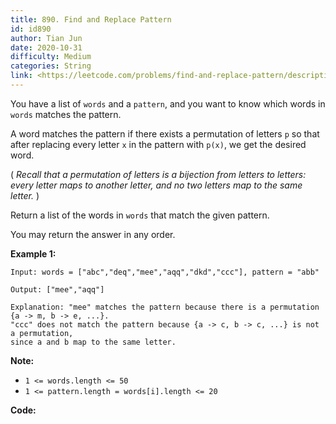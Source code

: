 ```yaml
---
title: 890. Find and Replace Pattern
id: id890
author: Tian Jun
date: 2020-10-31
difficulty: Medium
categories: String
link: <https://leetcode.com/problems/find-and-replace-pattern/description/>
---
```


You have a list of `words` and a `pattern`, and you want to know which words
in `words` matches the pattern.

A word matches the pattern if there exists a permutation of letters `p` so
that after replacing every letter `x` in the pattern with `p(x)`, we get the
desired word.

( _Recall that a permutation of letters is a bijection from letters to
letters: every letter maps to another letter, and no two letters map to the
same letter._ )

Return a list of the words in `words` that match the given pattern.

You may return the answer in any order.



**Example 1:**
            
	Input: words = ["abc","deq","mee","aqq","dkd","ccc"], pattern = "abb"    
	Output: ["mee","aqq"]    
	Explanation: "mee" matches the pattern because there is a permutation {a -> m, b -> e, ...}.     "ccc" does not match the pattern because {a -> c, b -> c, ...} is not a permutation,    since a and b map to the same letter.



**Note:**

  * `1 <= words.length <= 50`
  * `1 <= pattern.length = words[i].length <= 20`


**Code:**
